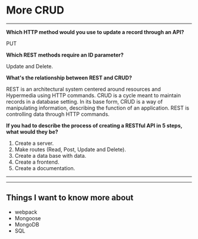 # More CRUD

---

**Which HTTP method would you use to update a record through an API?**

PUT

**Which REST methods require an ID parameter?**

Update and Delete.

**What's the relationship between REST and CRUD?**

REST is an architectural system centered around resources and Hypermedia using HTTP commands. CRUD is a cycle meant to maintain records in a database setting. In its base form, CRUD is a way of manipulating information, describing the function of an application. REST is controlling data through HTTP commands.

**If you had to describe the process of creating a RESTful API in 5 steps, what would they be?**

1. Create a server.
2. Make routes (Read, Post, Update and Delete).
3. Create a data base with data.
4. Create a frontend.
5. Create a documentation.

---
---

## Things I want to know more about

- webpack
- Mongoose
- MongoDB
- SQL

